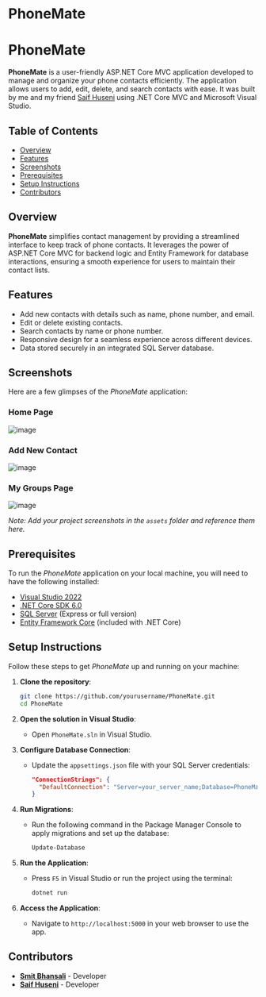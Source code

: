 # PhoneMate
# PhoneMate

**PhoneMate** is a user-friendly ASP.NET Core MVC application developed to manage and organize your phone contacts efficiently. The application allows users to add, edit, delete, and search contacts with ease. It was built by me and my friend [Saif Huseni](https://github.com/saifhuseni) using .NET Core MVC and Microsoft Visual Studio.

## Table of Contents
- [Overview](#overview)
- [Features](#features)
- [Screenshots](#screenshots)
- [Prerequisites](#prerequisites)
- [Setup Instructions](#setup-instructions)
- [Contributors](#contributors)


## Overview
**PhoneMate** simplifies contact management by providing a streamlined interface to keep track of phone contacts. It leverages the power of ASP.NET Core MVC for backend logic and Entity Framework for database interactions, ensuring a smooth experience for users to maintain their contact lists.

## Features
- Add new contacts with details such as name, phone number, and email.
- Edit or delete existing contacts.
- Search contacts by name or phone number.
- Responsive design for a seamless experience across different devices.
- Data stored securely in an integrated SQL Server database.
  
## Screenshots
Here are a few glimpses of the *PhoneMate* application:

### Home Page
![image](https://github.com/user-attachments/assets/edde1b43-be70-447f-9f49-459730ac0626)

### Add New Contact
![image](https://github.com/user-attachments/assets/7928ce26-f1cb-473f-a2dd-6ea5b99e33ee)

### My Groups Page
![image](https://github.com/user-attachments/assets/3f9ebd2e-2509-4a9c-8baf-e3a527a77424)



*Note: Add your project screenshots in the `assets` folder and reference them here.*

## Prerequisites
To run the *PhoneMate* application on your local machine, you will need to have the following installed:

- [Visual Studio 2022](https://visualstudio.microsoft.com/)
- [.NET Core SDK 6.0](https://dotnet.microsoft.com/download/dotnet/6.0)
- [SQL Server](https://www.microsoft.com/en-us/sql-server/sql-server-downloads) (Express or full version)
- [Entity Framework Core](https://docs.microsoft.com/en-us/ef/core/) (included with .NET Core)
  
## Setup Instructions
Follow these steps to get *PhoneMate* up and running on your machine:

1. **Clone the repository**:
    ```bash
    git clone https://github.com/yourusername/PhoneMate.git
    cd PhoneMate
    ```

2. **Open the solution in Visual Studio**:
    - Open `PhoneMate.sln` in Visual Studio.

3. **Configure Database Connection**:
    - Update the `appsettings.json` file with your SQL Server credentials:
      ```json
      "ConnectionStrings": {
        "DefaultConnection": "Server=your_server_name;Database=PhoneMateDB;Trusted_Connection=True;MultipleActiveResultSets=true"
      }
      ```

4. **Run Migrations**:
    - Run the following command in the Package Manager Console to apply migrations and set up the database:
      ```bash
      Update-Database
      ```

5. **Run the Application**:
    - Press `F5` in Visual Studio or run the project using the terminal:
      ```bash
      dotnet run
      ```

6. **Access the Application**:
    - Navigate to `http://localhost:5000` in your web browser to use the app.

## Contributors
- **[Smit Bhansali](https://github.com/Smituz/)** - Developer
- **[Saif Huseni](https://github.com/saifhuseni)** - Developer

